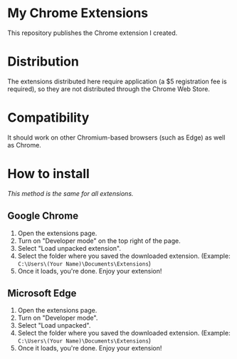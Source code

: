 # My Chrome Extensions
This repository publishes the Chrome extension I created.

# Distribution
The extensions distributed here require application (a $5 registration fee is required), so they are not distributed through the Chrome Web Store.

# Compatibility
It should work on other Chromium-based browsers (such as Edge) as well as Chrome.

# How to install
_This method is the same for all extensions._
## Google Chrome
1. Open the extensions page.
1. Turn on "Developer mode" on the top right of the page.
1. Select "Load unpacked extension".
1. Select the folder where you saved the downloaded extension. (Example: `C:\Users\(Your Name)\Documents\Extensions`)
1. Once it loads, you're done. Enjoy your extension!
## Microsoft Edge
1. Open the extensions page.
1. Turn on "Developer mode".
1. Select "Load unpacked".
1. Select the folder where you saved the downloaded extension. (Example: `C:\Users\(Your Name)\Documents\Extensions`)
1. Once it loads, you're done. Enjoy your extension!
